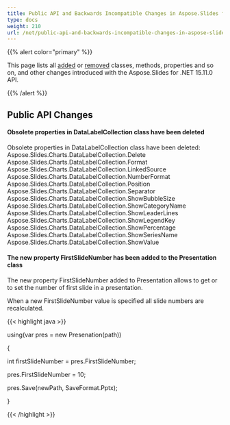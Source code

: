 ```yaml
---
title: Public API and Backwards Incompatible Changes in Aspose.Slides for .NET 15.11.0
type: docs
weight: 210
url: /net/public-api-and-backwards-incompatible-changes-in-aspose-slides-for-net-15-11-0/
---
```


{{% alert color="primary" %}} 

This page lists all [added](/slides/net/public-api-and-backwards-incompatible-changes-in-aspose-slides-for-net-15-11-0/) or [removed](/slides/net/public-api-and-backwards-incompatible-changes-in-aspose-slides-for-net-15-11-0/) classes, methods, properties and so on, and other changes introduced with the Aspose.Slides for .NET 15.11.0 API.

{{% /alert %}} 
## **Public API Changes**

#### **Obsolete properties in DataLabelCollection class have been deleted**
Obsolete properties in DataLabelCollection class have been deleted:
Aspose.Slides.Charts.DataLabelCollection.Delete
Aspose.Slides.Charts.DataLabelCollection.Format
Aspose.Slides.Charts.DataLabelCollection.LinkedSource
Aspose.Slides.Charts.DataLabelCollection.NumberFormat
Aspose.Slides.Charts.DataLabelCollection.Position
Aspose.Slides.Charts.DataLabelCollection.Separator
Aspose.Slides.Charts.DataLabelCollection.ShowBubbleSize
Aspose.Slides.Charts.DataLabelCollection.ShowCategoryName
Aspose.Slides.Charts.DataLabelCollection.ShowLeaderLines
Aspose.Slides.Charts.DataLabelCollection.ShowLegendKey
Aspose.Slides.Charts.DataLabelCollection.ShowPercentage
Aspose.Slides.Charts.DataLabelCollection.ShowSeriesName
Aspose.Slides.Charts.DataLabelCollection.ShowValue

#### **The new property FirstSlideNumber has been added to the Presentation class**
The new property FirstSlideNumber added to Presentation allows to get or to set the number of first slide in a presentation.

When a new FirstSlideNumber value is specified all slide numbers are recalculated.

{{< highlight java >}}

 using(var pres = new Presenation(path))

{

  int firstSlideNumber = pres.FirstSlideNumber;

  pres.FirstSlideNumber = 10;

  pres.Save(newPath, SaveFormat.Pptx);

}

{{< /highlight >}}
